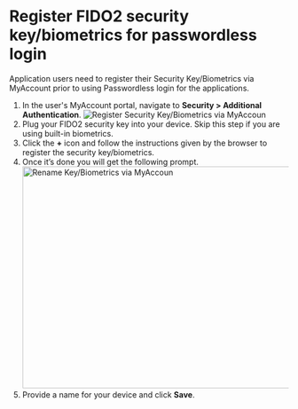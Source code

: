 # Register FIDO2 security key/biometrics for passwordless login

Application users need to register their Security Key/Biometrics via MyAccount prior to using Passwordless login for the applications.
 
1. In the user's MyAccount portal, navigate to **Security > Additional Authentication**.
    <img :src="$withBase('/assets/img/guides/passwordless/register-security-key-via-myaccount.png')" alt="Register Security Key/Biometrics via MyAccoun">
2. Plug your FIDO2 security key into your device. Skip this step if you are using built-in biometrics.
3. Click the **+** icon and follow the instructions given by the browser to register the security key/biometrics.
4. Once it’s done you will get the following prompt.
    <img :src="$withBase('/assets/img/guides/passwordless/rename-security-key-via-myaccount.png')" alt="Rename Key/Biometrics via MyAccoun" width=550 height=400>
5. Provide a name for your device and click **Save**.